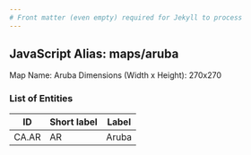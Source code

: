 ```yaml
---
# Front matter (even empty) required for Jekyll to process
---
```


## JavaScript Alias: maps/aruba

Map Name: Aruba
Dimensions (Width x Height): 270x270

### List of Entities

| ID    | Short label | Label |
| ----- | ----------- | ----- |
| CA.AR | AR          | Aruba |
